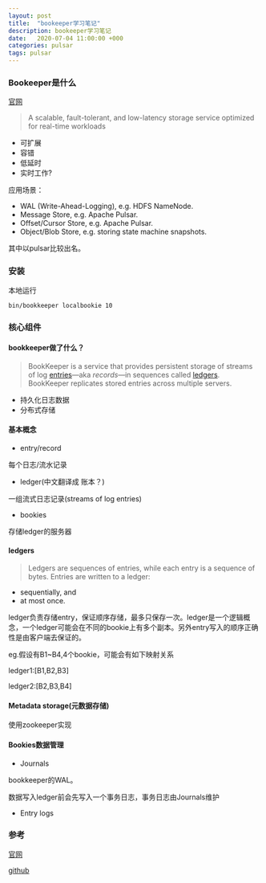 ```yaml
---
layout: post
title:  "bookeeper学习笔记"
description: bookeeper学习笔记
date:   2020-07-04 11:00:00 +000
categories: pulsar
tags: pulsar
---
```

### Bookeeper是什么

[官网](https://bookkeeper.apache.org/docs/4.10.0/getting-started/installation/)

> A scalable, fault-tolerant, and low-latency storage service optimized for real-time workloads

- 可扩展
- 容错
- 低延时
- 实时工作?

应用场景：

- WAL (Write-Ahead-Logging), e.g. HDFS NameNode.
- Message Store, e.g. Apache Pulsar.
- Offset/Cursor Store, e.g. Apache Pulsar.
- Object/Blob Store, e.g. storing state machine snapshots.

其中以pulsar比较出名。

### 安装

本地运行

```shell
bin/bookkeeper localbookie 10
```

### 核心组件

#### bookkeeper做了什么？

> BookKeeper is a service that provides persistent storage of streams of log [entries](https://bookkeeper.apache.org/docs/latest/getting-started/concepts/#entries)—aka *records*—in sequences called [ledgers](https://bookkeeper.apache.org/docs/latest/getting-started/concepts/#ledgers). BookKeeper replicates stored entries across multiple servers.

- 持久化日志数据
- 分布式存储

#### 基本概念

- entry/record 

每个日志/流水记录

- ledger(中文翻译成 账本？)

一组流式日志记录(streams of log entries)

- bookies

存储ledger的服务器

#### ledgers

> Ledgers are sequences of entries, while each entry is a sequence of bytes. Entries are written to a ledger:

- sequentially, and
- at most once.

ledger负责存储entry，保证顺序存储，最多只保存一次。ledger是一个逻辑概念，一个ledger可能会在不同的bookie上有多个副本。另外entry写入的顺序正确性是由客户端去保证的。

eg.假设有B1~B4,4个bookie，可能会有如下映射关系

ledger1:[B1,B2,B3]

ledger2:[B2,B3,B4]

#### Metadata storage(元数据存储)

使用zookeeper实现

#### Bookies数据管理

- Journals

bookkeeper的WAL。

数据写入ledger前会先写入一个事务日志，事务日志由Journals维护

- Entry logs





### 参考

[官网](https://bookkeeper.apache.org/docs/4.10.0/getting-started/installation/)

[github](https://github.com/apache/bookkeeper)